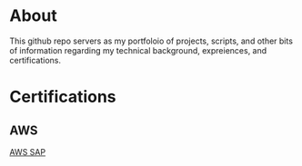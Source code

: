 # About
This github repo servers as my portfoloio of projects, scripts, and other bits of information regarding my technical background, expreiences, and certifications.

# Certifications
## AWS
[AWS SAP](https://github.com/jonlake5/portfolio/blob/main/images/aws-certified-solutions-architect-professional%20150x150.png)